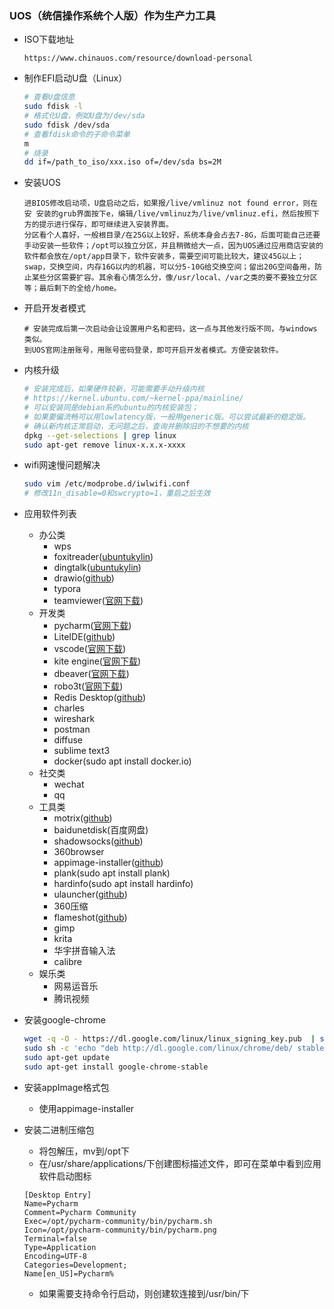 ###  UOS（统信操作系统个人版）作为生产力工具

- ISO下载地址

  ```text
  https://www.chinauos.com/resource/download-personal
  ```
- 制作EFI启动U盘（Linux）
  ```bash
  # 查看U盘信息
  sudo fdisk -l
  # 格式化U盘，例如U盘为/dev/sda
  sudo fdisk /dev/sda
  # 查看fdisk命令的子命令菜单
  m
  # 烧录
  dd if=/path_to_iso/xxx.iso of=/dev/sda bs=2M
  ```
- 安装UOS
  ```text
  进BIOS修改启动项，U盘启动之后，如果报/live/vmlinuz not found error，则在安 安装的grub界面按下e，编辑/live/vmlinuz为/live/vmlinuz.efi，然后按照下方的提示进行保存，即可继续进入安装界面。
  分区看个人喜好，一般根目录/在25G以上较好，系统本身会占去7-8G，后面可能自己还要手动安装一些软件；/opt可以独立分区，并且稍微给大一点，因为UOS通过应用商店安装的软件都会放在/opt/app目录下，软件安装多，需要空间可能比较大，建议45G以上；swap，交换空间，内存16G以内的机器，可以分5-10G给交换空间；留出20G空间备用，防止某些分区需要扩容。其余看心情怎么分，像/usr/local、/var之类的要不要独立分区等；最后剩下的全给/home。
  ```
- 开启开发者模式
  ```text
  # 安装完成后第一次启动会让设置用户名和密码，这一点与其他发行版不同，与windows类似。
  到UOS官网注册账号，用账号密码登录，即可开启开发者模式。方便安装软件。
  ```
- 内核升级
  ```bash
  # 安装完成后，如果硬件较新，可能需要手动升级内核
  # https://kernel.ubuntu.com/~kernel-ppa/mainline/
  # 可以安装同是debian系的ubuntu的内核安装包；
  # 如果要偏流畅可以用lowlatency版，一般用generic版。可以尝试最新的稳定版。
  # 确认新内核正常启动，无问题之后，查询并删除旧的不想要的内核
  dpkg --get-selections | grep linux
  sudo apt-get remove linux-x.x.x-xxxx
  ```
- wifi网速慢问题解决
  ```bash
  sudo vim /etc/modprobe.d/iwlwifi.conf
  # 修改11n_disable=0和swcrypto=1，重启之后生效
  ```
- 应用软件列表
  - 办公类
    - wps
    - foxitreader([ubuntukylin](https://www.ubuntukylin.com/applications/21-cn.html))
    - dingtalk([ubuntukylin](https://www.ubuntukylin.com/applications/67-cn.html))
    - drawio([github](https://github.com/jgraph/drawio-desktop/releases))
    - typora
    - teamviewer([官网下载](https://www.teamviewer.cn/cn/download/previous-versions/))
  - 开发类
    - pycharm([官网下载](https://www.jetbrains.com/pycharm/download/#section=linux))
    - LiteIDE([github](https://github.com/visualfc/liteide/releases))
    - vscode([官网下载](https://code.visualstudio.com/))
    - kite engine([官网下载](https://www.kite.com/download/))
    - dbeaver([官网下载](https://dbeaver.io/download/))
    - robo3t([官网下载](https://robomongo.org/download))
    - Redis Desktop([github](https://github.com/qishibo/AnotherRedisDesktopManager/releases))
    - charles
    - wireshark
    - postman
    - diffuse
    - sublime text3
    - docker(sudo apt install docker.io)
  - 社交类
    - wechat
    - qq
  - 工具类
    - motrix([github](https://github.com/agalwood/Motrix/releases))
    - baidunetdisk(百度网盘)
    - shadowsocks([github](https://github.com/innoob/ss-qt5))
    - 360browser
    - appimage-installer([github](https://github.com/azubieta/appimage-installer/releases))
    - plank(sudo apt install plank)
    - hardinfo(sudo apt install hardinfo)
    - ulauncher([github](https://github.com/Ulauncher/Ulauncher/releases))
    - 360压缩
    - flameshot([github](https://github.com/flameshot-org/flameshot/releases))
    - gimp
    - krita
    - 华宇拼音输入法
    - calibre
  - 娱乐类
    - 网易运音乐
    - 腾讯视频
- 安装google-chrome
  ```bash
  wget -q -O - https://dl.google.com/linux/linux_signing_key.pub  | sudo apt-key add -
  sudo sh -c 'echo "deb http://dl.google.com/linux/chrome/deb/ stable main" >> /etc/apt/sources.list.d/google-chrome.list'
  sudo apt-get update
  sudo apt-get install google-chrome-stable
  ```
- 安装appImage格式包
  
  - 使用appimage-installer
- 安装二进制压缩包
  - 将包解压，mv到/opt下
  - 在/usr/share/applications/下创建图标描述文件，即可在菜单中看到应用软件启动图标
  ```text
  [Desktop Entry]
  Name=Pycharm
  Comment=Pycharm Community
  Exec=/opt/pycharm-community/bin/pycharm.sh
  Icon=/opt/pycharm-community/bin/pycharm.png
  Terminal=false
  Type=Application
  Encoding=UTF-8
  Categories=Development;
  Name[en_US]=Pycharm%   
  ```
  - 如果需要支持命令行启动，则创建软连接到/usr/bin/下

